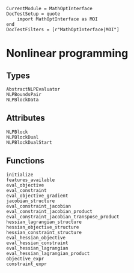 ```@meta
CurrentModule = MathOptInterface
DocTestSetup = quote
    import MathOptInterface as MOI
end
DocTestFilters = [r"MathOptInterface|MOI"]
```

# Nonlinear programming

## Types
```@docs
AbstractNLPEvaluator
NLPBoundsPair
NLPBlockData
```

## Attributes

```@docs
NLPBlock
NLPBlockDual
NLPBlockDualStart
```

## Functions

```@docs
initialize
features_available
eval_objective
eval_constraint
eval_objective_gradient
jacobian_structure
eval_constraint_jacobian
eval_constraint_jacobian_product
eval_constraint_jacobian_transpose_product
hessian_lagrangian_structure
hessian_objective_structure
hessian_constraint_structure
eval_hessian_objective
eval_hessian_constraint
eval_hessian_lagrangian
eval_hessian_lagrangian_product
objective_expr
constraint_expr
```
